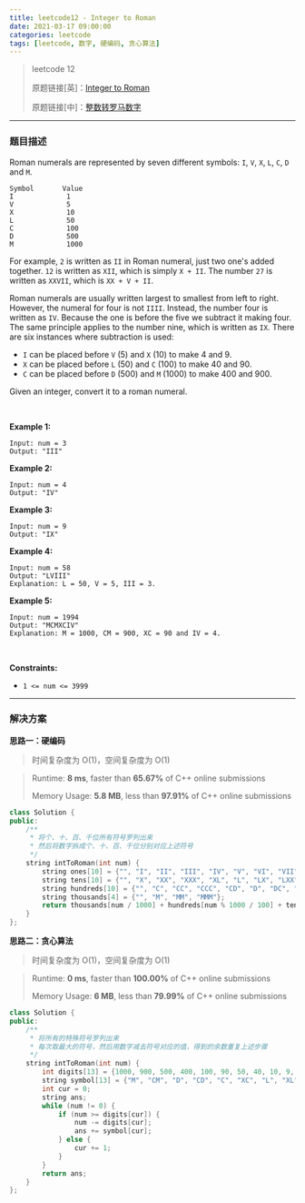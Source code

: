 ```yaml
---
title: leetcode12 - Integer to Roman
date: 2021-03-17 09:00:00
categories: leetcode
tags: [leetcode, 数字, 硬编码, 贪心算法]
---
```


> leetcode 12
>
> 原题链接[英]：[Integer to Roman](https://leetcode.com/problems/integer-to-roman/)
>
> 原题链接[中]：[整数转罗马数字](https://leetcode-cn.com/problems/integer-to-roman/)

<!--more-->

------

### 题目描述

Roman numerals are represented by seven different symbols: `I`, `V`, `X`, `L`, `C`, `D` and `M`.

```
Symbol       Value
I             1
V             5
X             10
L             50
C             100
D             500
M             1000
```

For example, `2` is written as `II` in Roman numeral, just two one's added together. `12` is written as `XII`, which is simply `X + II`. The number `27` is written as `XXVII`, which is `XX + V + II`.

Roman numerals are usually written largest to smallest from left to right. However, the numeral for four is not `IIII`. Instead, the number four is written as `IV`. Because the one is before the five we subtract it making four. The same principle applies to the number nine, which is written as `IX`. There are six instances where subtraction is used:

- `I` can be placed before `V` (5) and `X` (10) to make 4 and 9. 
- `X` can be placed before `L` (50) and `C` (100) to make 40 and 90. 
- `C` can be placed before `D` (500) and `M` (1000) to make 400 and 900.

Given an integer, convert it to a roman numeral.

<br/>

**Example 1:**

```
Input: num = 3
Output: "III"
```

**Example 2:**

```
Input: num = 4
Output: "IV"
```

**Example 3:**

```
Input: num = 9
Output: "IX"
```

**Example 4:**

```
Input: num = 58
Output: "LVIII"
Explanation: L = 50, V = 5, III = 3.
```

**Example 5:**

```
Input: num = 1994
Output: "MCMXCIV"
Explanation: M = 1000, CM = 900, XC = 90 and IV = 4.
```

<br/>

**Constraints:**

- `1 <= num <= 3999`

------

### 解决方案

**思路一：硬编码**

> 时间复杂度为 O(1)，空间复杂度为 O(1)

> Runtime: **8 ms**, faster than **65.67%** of C++ online submissions
>
> Memory Usage: **5.8 MB**, less than **97.91%** of C++ online submissions

```c++
class Solution {
public:
    /**
     * 将个、十、百、千位所有符号罗列出来
     * 然后将数字拆成个、十、百、千位分别对应上述符号
     */
    string intToRoman(int num) {
        string ones[10] = {"", "I", "II", "III", "IV", "V", "VI", "VII", "VIII", "IX"};
        string tens[10] = {"", "X", "XX", "XXX", "XL", "L", "LX", "LXX", "LXXX", "XC"};
        string hundreds[10] = {"", "C", "CC", "CCC", "CD", "D", "DC", "DCC", "DCCC", "CM"};
        string thousands[4] = {"", "M", "MM", "MMM"};
        return thousands[num / 1000] + hundreds[num % 1000 / 100] + tens[num % 100 / 10] + ones[num % 10];
    }
};
```

**思路二：贪心算法**

> 时间复杂度为 O(1)，空间复杂度为 O(1)

> Runtime: **0 ms**, faster than **100.00%** of C++ online submissions
>
> Memory Usage: **6 MB**, less than **79.99%** of C++ online submissions

```c++
class Solution {
public:
    /**
     * 将所有的特殊符号罗列出来
     * 每次取最大的符号，然后用数字减去符号对应的值，得到的余数重复上述步骤
     */
    string intToRoman(int num) {
        int digits[13] = {1000, 900, 500, 400, 100, 90, 50, 40, 10, 9, 5, 4, 1};
        string symbol[13] = {"M", "CM", "D", "CD", "C", "XC", "L", "XL", "X", "IX", "V", "IV", "I"};
        int cur = 0;
        string ans;
        while (num != 0) {
            if (num >= digits[cur]) {
                num -= digits[cur];
                ans += symbol[cur];
            } else {
                cur += 1;
            }
        }
        return ans;
    }
};
```

